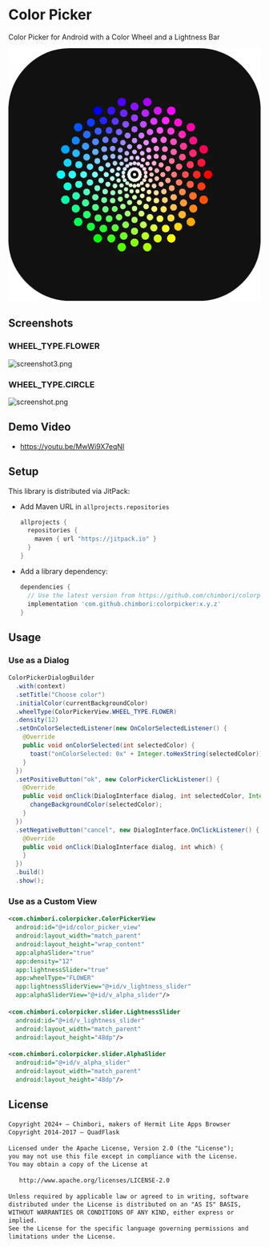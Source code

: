 # Color Picker

Color Picker for Android with a Color Wheel and a Lightness Bar

![icon](icon.webp)

## Screenshots

### WHEEL_TYPE.FLOWER
![screenshot3.png](screenshot/screenshot3.png)

### WHEEL_TYPE.CIRCLE
![screenshot.png](screenshot/screenshot.png)

## Demo Video

- https://youtu.be/MwWi9X7eqNI

## Setup

This library is distributed via JitPack:

- Add Maven URL in `allprojects.repositories`

    ```groovy
    allprojects {
      repositories {
        maven { url "https://jitpack.io" }
      }
    }
    ```

- Add a library dependency:

    ```groovy
    dependencies {
      // Use the latest version from https://github.com/chimbori/colorpicker/releases .
      implementation 'com.github.chimbori:colorpicker:x.y.z'
    }
    ```

## Usage

### Use as a Dialog

```java
ColorPickerDialogBuilder
  .with(context)
  .setTitle("Choose color")
  .initialColor(currentBackgroundColor)
  .wheelType(ColorPickerView.WHEEL_TYPE.FLOWER)
  .density(12)
  .setOnColorSelectedListener(new OnColorSelectedListener() {
    @Override
    public void onColorSelected(int selectedColor) {
      toast("onColorSelected: 0x" + Integer.toHexString(selectedColor));
    }
  })
  .setPositiveButton("ok", new ColorPickerClickListener() {
    @Override
    public void onClick(DialogInterface dialog, int selectedColor, Integer[] allColors) {
      changeBackgroundColor(selectedColor);
    }
  })
  .setNegativeButton("cancel", new DialogInterface.OnClickListener() {
    @Override
    public void onClick(DialogInterface dialog, int which) {
    }
  })
  .build()
  .show();
```

### Use as a Custom View

```xml
<com.chimbori.colorpicker.ColorPickerView
  android:id="@+id/color_picker_view"
  android:layout_width="match_parent"
  android:layout_height="wrap_content"
  app:alphaSlider="true"
  app:density="12"
  app:lightnessSlider="true"
  app:wheelType="FLOWER"
  app:lightnessSliderView="@+id/v_lightness_slider"
  app:alphaSliderView="@+id/v_alpha_slider"/>

<com.chimbori.colorpicker.slider.LightnessSlider
  android:id="@+id/v_lightness_slider"
  android:layout_width="match_parent"
  android:layout_height="48dp"/>

<com.chimbori.colorpicker.slider.AlphaSlider
  android:id="@+id/v_alpha_slider"
  android:layout_width="match_parent"
  android:layout_height="48dp"/>
```

## License

```
Copyright 2024+ — Chimbori, makers of Hermit Lite Apps Browser
Copyright 2014-2017 — QuadFlask

Licensed under the Apache License, Version 2.0 (the "License");
you may not use this file except in compliance with the License.
You may obtain a copy of the License at

   http://www.apache.org/licenses/LICENSE-2.0

Unless required by applicable law or agreed to in writing, software
distributed under the License is distributed on an "AS IS" BASIS,
WITHOUT WARRANTIES OR CONDITIONS OF ANY KIND, either express or implied.
See the License for the specific language governing permissions and
limitations under the License.
```
